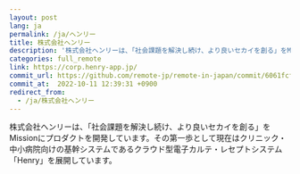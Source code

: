 ```yaml
---
layout: post
lang: ja
permalink: /ja/ヘンリー
title: 株式会社ヘンリー
description: '株式会社ヘンリーは、「社会課題を解決し続け、より良いセカイを創る」をMissionにプロダクトを開発しています。その第一歩として現在はクリニック・中小病院向けの基幹システムであるクラウド型電子カルテ・レセプトシステム「Henry」を展開しています。'
categories: full_remote
link: https://corp.henry-app.jp/
commit_url: https://github.com/remote-jp/remote-in-japan/commit/6061fcfd0e400c5234212ebb6310b0db0ac167c2
commit_at:  2022-10-11 12:39:31 +0900
redirect_from:
  - /ja/株式会社ヘンリー
---
```


<p>株式会社ヘンリーは、「社会課題を解決し続け、より良いセカイを創る」をMissionにプロダクトを開発しています。その第一歩として現在はクリニック・中小病院向けの基幹システムであるクラウド型電子カルテ・レセプトシステム「Henry」を展開しています。</p>
